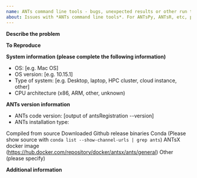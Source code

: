 ```yaml
---
name: ANTs command line tools - bugs, unexpected results or other run time problems
about: Issues with *ANTs command line tools*. For ANTsPy, ANTsR, etc, please find the correct repository at the link below.
---
```


<!--
Text in these brackets are comments, and won't be visible when you submit your
issue. Please read before submitting.

Before opening an issue, please check the ANTs wiki and existing issues. The
ANTs Wiki is at:

https://github.com/ANTsX/ANTs/wiki

The main Github search bar can search issues and wikis simultaneously. Type 
search terms from the main ANTsX/ANTs page, leaving "repo:ANTsX/ANTs" in the search
box.

If you find related issues but still have questions, you can open a new issue
and reference them with #number. Eg, "This is similar to #1234, but my data..."
-->

**Describe the problem**
<!-- Brief description of the problem. -->


**To Reproduce**
<!--
Steps to reproduce the problem. The majority of issues with ANTs are specific to
the data, so uploading example data will make it much easier to provide help. If
it is impossible to share the data in question, attempting to reproduce the
problem with other public data is helpful.

Even if you can't share data, please include:

 * The exact command line as it was run. Please run all commands with
   verbose output where possible. If your command takes a long time, please try
   to produce a faster example that still shows the problem (eg, by running
   fewer iterations).

 * The full verbose output printed to the terminal when you run the command. If
   this is very long, please save in a text file and upload as an attachment by
   dragging the text file onto the issue page. On most unix-like systems you can
   run 

     <your command or script> 2>&1 | tee my_log.txt

   which will print output to the terminal and also save to a text file.

If your data is very large, please try to reduce the file size by compressing, 
downsampling (see ResampleImageBySpacing) or otherwise creating smaller images that 
demonstrate the problem. This isn't a critical requirement (large data is more helpful
than none) but will help us to respond quickly. If you have .nii files, please compress
with gzip.

-->

**System information (please complete the following information)**
<!--
Many issues are specific to a particular system. Please include all information
about your computing environment.
-->

 - OS: [e.g. Mac OS]
 - OS version: [e.g. 10.15.1]
 - Type of system: [e.g. Desktop, laptop, HPC cluster, cloud instance,
   other]
 - CPU architecture (x86, ARM, other, unknown)

<!--
   If you are building inside a virtual machine, container, Cygwin,
   Windows Subsystem for Linux, or other non-native environment, please
   let us know and include details of both the virtual Linux and the
   host OS.
-->

**ANTs version information**
 - ANTs code version: [output of antsRegistration --version]
 - ANTs installation type: 
<!-- Select one, delete the rest -->
Compiled from source
Downloaded Github release binaries
Conda (Please show source with `conda list --show-channel-urls | grep ants`)
ANTsX docker image (https://hub.docker.com/repository/docker/antsx/ants/general)
Other (please specify)


**Additional information**
<!--
Any other information that might help solve the problem. If you cannot share
data to reproduce the problem, relevant information (such as image headers
printed with PrintHeader) can help.
-->

